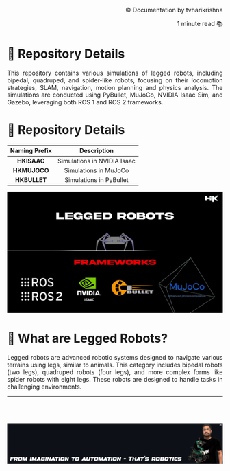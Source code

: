 <!-- README: HariKrishna_ComputerVision-->
<p align="right">© Documentation by tvharikrishna</p>
<p align="right">1 minute read 📚</p>

# 🔻 Repository Details
<p align='justify'>This repository contains various simulations of legged robots, including bipedal, quadruped, and spider-like robots, focusing on their locomotion strategies, SLAM, navigation, motion planning and physics analysis. The simulations are conducted using PyBullet, MuJoCo, NVIDIA Isaac Sim, and Gazebo, leveraging both ROS 1 and ROS 2 frameworks.</p>

<!-- Repo Details -->
<h1 align="left">🔻 Repository Details</h1>
<table align="center">
<thead>
<tr>
<th align="center">Naming Prefix</th>
<th align="center">Description</th>
</tr>
</thead>
<tbody>
<tr>
<td align="center"><strong>HKISAAC</strong></td>
<td align="center">Simulations in NVIDIA Isaac</td>
</tr>
<tr>
<td align="center"><strong>HKMUJOCO</strong></td>
<td align="center">Simulations in MuJoCo</td>
</tr>
<tr>
<td align="center"><strong>HKBULLET</strong></td>
<td align="center">Simulations in PyBullet</td>
</tr>
</tbody>
</table>

<p align="center">
    <img src="readme_data/lr_welcome.png" alt="Inspiring quote related to computer vision and robotics" width="1500"/>
</p>

# 🔻 What are Legged Robots?
<p align='justify'>Legged robots are advanced robotic systems designed to navigate various terrains using legs, similar to animals. This category includes bipedal robots (two legs), quadruped robots (four legs), and more complex forms like spider robots with eight legs. These robots are designed to handle tasks in challenging environments.
<hr> <br> <br> 

<p align="center">
    <img src="readme_data/hk_quote.png" alt="Inspiring quote related to computer vision and robotics" width="1500"/>
</p>
